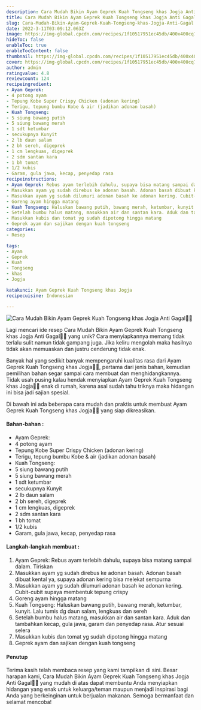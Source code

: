 ```yaml
---
description: Cara Mudah Bikin Ayam Geprek Kuah Tongseng khas Jogja Anti Gagal"
title: Cara Mudah Bikin Ayam Geprek Kuah Tongseng khas Jogja Anti Gagal
slug: Cara-Mudah-Bikin-Ayam-Geprek-Kuah-Tongseng-khas-Jogja-Anti-Gagal
date: 2022-3-11T03:09:12.063Z
image: https://img-global.cpcdn.com/recipes/1f10517951ec45db/400x400cq70/photo.jpg
hideToc: false
enableToc: true
enableTocContent: false
thumbnail: https://img-global.cpcdn.com/recipes/1f10517951ec45db/400x400cq70/photo.jpg
cover: https://img-global.cpcdn.com/recipes/1f10517951ec45db/400x400cq70/photo.jpg
author: admin
ratingvalue: 4.8
reviewcount: 124
recipeingredient:
- Ayam Geprek:
- 4 potong ayam
- Tepung Kobe Super Crispy Chicken (adonan kering)
- Terigu, tepung bumbu Kobe & air (jadikan adonan basah)
- Kuah Tongseng:
- 5 siung bawang putih
- 5 siung bawang merah
- 1 sdt ketumbar
- secukupnya Kunyit
- 2 lb daun salam
- 2 bh sereh, digeprek
- 1 cm lengkuas, digeprek
- 2 sdm santan kara
- 1 bh tomat
- 1/2 kubis
- Garam, gula jawa, kecap, penyedap rasa
recipeinstructions:
- Ayam Geprek: Rebus ayam terlebih dahulu, supaya bisa matang sampai dalam. Tiriskan
- Masukkan ayam yg sudah direbus ke adonan basah. Adonan basah dibuat kental ya, supaya adonan kering bisa melekat sempurna
- Masukkan ayam yg sudah dilumuri adonan basah ke adonan kering. Cubit-cubit supaya membentuk tepung crispy
- Goreng ayam hingga matang
- Kuah Tongseng: Haluskan bawang putih, bawang merah, ketumbar, kunyit. Lalu tumis dg daun salam, lengkuas dan sereh
- Setelah bumbu halus matang, masukkan air dan santan kara. Aduk dan tambahkan kecap, gula jawa, garam dan penyedap rasa. Atur sesuai selera
- Masukkan kubis dan tomat yg sudah dipotong hingga matang
- Geprek ayam dan sajikan dengan kuah tongseng
categories:
- Resep

tags:
- Ayam
- Geprek
- Kuah
- Tongseng
- khas
- Jogja

katakunci: Ayam Geprek Kuah Tongseng khas Jogja
recipecuisine: Indonesian

---
```


![Cara Mudah Bikin Ayam Geprek Kuah Tongseng khas Jogja Anti Gagal👩‍🍳](https://img-global.cpcdn.com/recipes/1f10517951ec45db/400x400cq70/photo.jpg)

Lagi mencari ide resep Cara Mudah Bikin Ayam Geprek Kuah Tongseng khas Jogja Anti Gagal👩‍🍳 yang unik? Cara menyiapkannya memang tidak terlalu sulit namun tidak gampang juga. Jika keliru mengolah maka hasilnya tidak akan memuaskan dan justru cenderung tidak enak.

Banyak hal yang sedikit banyak mempengaruhi kualitas rasa dari Ayam Geprek Kuah Tongseng khas Jogja👩‍🍳, pertama dari jenis bahan, kemudian pemilihan bahan segar sampai cara membuat dan menghidangkannya. Tidak usah pusing kalau hendak menyiapkan Ayam Geprek Kuah Tongseng khas Jogja👩‍🍳 enak di rumah, karena asal sudah tahu triknya maka hidangan ini bisa jadi sajian spesial.

Di bawah ini ada beberapa cara mudah dan praktis untuk membuat Ayam Geprek Kuah Tongseng khas Jogja👩‍🍳 yang siap dikreasikan.

<!--inarticleads1-->

#### Bahan-bahan :

- Ayam Geprek:
- 4 potong ayam
- Tepung Kobe Super Crispy Chicken (adonan kering)
- Terigu, tepung bumbu Kobe & air (jadikan adonan basah)
- Kuah Tongseng:
- 5 siung bawang putih
- 5 siung bawang merah
- 1 sdt ketumbar
- secukupnya Kunyit
- 2 lb daun salam
- 2 bh sereh, digeprek
- 1 cm lengkuas, digeprek
- 2 sdm santan kara
- 1 bh tomat
- 1/2 kubis
- Garam, gula jawa, kecap, penyedap rasa

<!--inarticleads2-->

#### Langkah-langkah membuat :

1. Ayam Geprek: Rebus ayam terlebih dahulu, supaya bisa matang sampai dalam. Tiriskan
1. Masukkan ayam yg sudah direbus ke adonan basah. Adonan basah dibuat kental ya, supaya adonan kering bisa melekat sempurna
1. Masukkan ayam yg sudah dilumuri adonan basah ke adonan kering. Cubit-cubit supaya membentuk tepung crispy
1. Goreng ayam hingga matang
1. Kuah Tongseng: Haluskan bawang putih, bawang merah, ketumbar, kunyit. Lalu tumis dg daun salam, lengkuas dan sereh
1. Setelah bumbu halus matang, masukkan air dan santan kara. Aduk dan tambahkan kecap, gula jawa, garam dan penyedap rasa. Atur sesuai selera
1. Masukkan kubis dan tomat yg sudah dipotong hingga matang
1. Geprek ayam dan sajikan dengan kuah tongseng

#### Penutup

Terima kasih telah membaca resep yang kami tampilkan di sini. Besar harapan kami, Cara Mudah Bikin Ayam Geprek Kuah Tongseng khas Jogja Anti Gagal👩‍🍳 yang mudah di atas dapat membantu Anda menyiapkan hidangan yang enak untuk keluarga/teman maupun menjadi inspirasi bagi Anda yang berkeinginan untuk berjualan makanan. Semoga bermanfaat dan selamat mencoba!